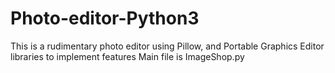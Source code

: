 # Photo-editor-Python3
This is a rudimentary photo editor using Pillow, and Portable Graphics Editor libraries to implement features
Main file is ImageShop.py
